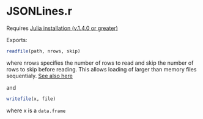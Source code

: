 # JSONLines.r

Requires [Julia installation (v.1.4.0 or greater)](https://julialang.org/downloads/#current_stable_release)

Exports:

```R
readfile(path, nrows, skip)
```

where nrows specifies the number of rows to read and skip the number of rows to skip before reading. This allows loading of larger than memory files sequentialy. [See also here](https://github.com/danielw2904/JSONLines.jl)

and

```R
writefile(x, file)
```

where x is a `data.frame`
